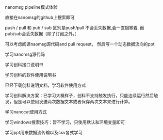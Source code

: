 
nanomsg pipeline模式体验

直接在nanomsg的github上搜索即可

push / pull 和 pub / sub 区别是push/pull 不会丢失数据,会一直阻塞着, 而pub/sub会丢失数据（除了订阅之外，）

可以考虑阅读naomsg源代码and pull request， 然后写一个动态数据流向的ppt

学习nanomsg源代码

学习创科接口说明书

学习创科的软件使用说明书

已经下载创科说明文档，学习软件使用方式

学习创科解决方案：已学习大概样子，创科不支持触发执行，只能连续运行然后触发，但是可以使用发送两次数据文本或者保存两次文本来进行计算。

学习nanocat使用方式

学习windows搜索技巧：暂不学习，只使用默认和环境变量即可

学习ppt用来数据流传输以及csv各式学习













